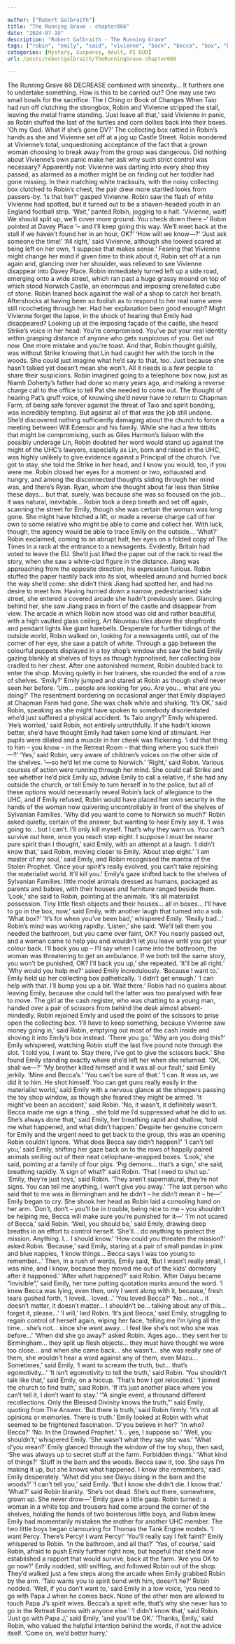 ```yaml
---

author: ["Robert Galbraith"]
title: "The Running Grave - chapter066"
date: "2024-07-19"
description: "Robert Galbraith - The Running Grave"
tags: ["robin", "emily", "said", "vivienne", "back", "becca", "box", "know", "might", "tell", "want", "say", "come", "shop", "saw", "thought", "would", "woman", "ok", "get", "spirit", "shelf", "really", "go", "one"]
categories: [Mystery, Suspense, Adult, PI DUO]
url: /posts/robertgalbraith/TheRunningGrave-chapter066

---
```



The Running Grave
66
DECREASE combined with sincerity…
It furthers one to undertake something.
How is this to be carried out?
One may use two small bowls for the sacrifice.
The I Ching or Book of Changes
When Taio had run off clutching the strongbox, Robin and Vivienne stripped the stall, leaving the metal frame standing.
‘Just leave all that,’ said Vivienne in panic, as Robin stuffed the last of the turtles and corn dollies back into their boxes. ‘Oh my God. What if she’s gone DV?’
The collecting box rattled in Robin’s hands as she and Vivienne set off at a jog up Castle Street. Robin wondered at Vivienne’s total, unquestioning acceptance of the fact that a grown woman choosing to break away from the group was dangerous. Did nothing about Vivienne’s own panic make her ask why such strict control was necessary? Apparently not: Vivienne was darting into every shop they passed, as alarmed as a mother might be on finding out her toddler had gone missing. In their matching white tracksuits, with the noisy collecting box clutched to Robin’s chest, the pair drew more startled looks from passers-by.
‘Is that her?’ gasped Vivienne.
Robin saw the flash of white Vivienne had spotted, but it turned out to be a shaven-headed youth in an England football strip.
‘Wait,’ panted Robin, jogging to a halt. ‘Vivienne, wait! We should split up, we’ll cover more ground. You check down there –’ Robin pointed at Davey Place ‘– and I’ll keep going this way. We’ll meet back at the stall if we haven’t found her in an hour, OK?’
‘How will we know—?’
‘Just ask someone the time!’
‘All right,’ said Vivienne, although she looked scared at being left on her own, ‘I suppose that makes sense.’
Fearing that Vivienne might change her mind if given time to think about it, Robin set off at a run again and, glancing over her shoulder, was relieved to see Vivienne disappear into Davey Place.
Robin immediately turned left up a side road, emerging onto a wide street, which ran past a huge grassy mound on top of which stood Norwich Castle, an enormous and imposing crenellated cube of stone.
Robin leaned back against the wall of a shop to catch her breath. Aftershocks at having been so foolish as to respond to her real name were still ricocheting through her. Had her explanation been good enough? Might Vivienne forget the lapse, in the shock of hearing that Emily had disappeared? Looking up at the imposing façade of the castle, she heard Strike’s voice in her head:
You’re compromised. You’ve put your real identity within grasping distance of anyone who gets suspicious of you. Get out now. One more mistake and you’re toast.
And that, Robin thought guiltily, was without Strike knowing that Lin had caught her with the torch in the woods. She could just imagine what he’d say to that, too.
Just because she hasn’t talked yet doesn’t mean she won’t. All it needs is a few people to share their suspicions.
Robin imagined going to a telephone box now, just as Niamh Doherty’s father had done so many years ago, and making a reverse charge call to the office to tell Pat she needed to come out. The thought of hearing Pat’s gruff voice, of knowing she’d never have to return to Chapman Farm, of being safe forever against the threat of Taio and spirit bonding, was incredibly tempting.
But against all of that was the job still undone. She’d discovered nothing sufficiently damaging about the church to force a meeting between Will Edensor and his family. While she had a few titbits that might be compromising, such as Giles Harmon’s liaison with the possibly underage Lin, Robin doubted her word would stand up against the might of the UHC’s lawyers, especially as Lin, born and raised in the UHC, was highly unlikely to give evidence against a Principal of the church.
I’ve got to stay, she told the Strike in her head, and I know you would, too, if you were me.
Robin closed her eyes for a moment or two, exhausted and hungry, and among the disconnected thoughts sliding through her mind was, and there’s Ryan.
Ryan, whom she thought about far less than Strike these days… but that, surely, was because she was so focused on the job… it was natural, inevitable…
Robin took a deep breath and set off again, scanning the street for Emily, though she was certain the woman was long gone. She might have hitched a lift, or made a reverse charge call of her own to some relative who might be able to come and collect her. With luck, though, the agency would be able to trace Emily on the outside…
‘What?’ Robin exclaimed, coming to an abrupt halt, her eyes on a folded copy of The Times in a rack at the entrance to a newsagents. Evidently, Britain had voted to leave the EU.
She’d just lifted the paper out of the rack to read the story, when she saw a white-clad figure in the distance. Jiang was approaching from the opposite direction, his expression furious. Robin stuffed the paper hastily back into its slot, wheeled around and hurried back the way she’d come: she didn’t think Jiang had spotted her, and had no desire to meet him. Having hurried down a narrow, pedestrianised side street, she entered a covered arcade she hadn’t previously seen. Glancing behind her, she saw Jiang pass in front of the castle and disappear from view.
The arcade in which Robin now stood was old and rather beautiful, with a high vaulted glass ceiling, Art Nouveau tiles above the shopfronts and pendant lights like giant harebells. Desperate for further tidings of the outside world, Robin walked on, looking for a newsagents until, out of the corner of her eye, she saw a patch of white.
Through a gap between the colourful puppets displayed in a toy shop’s window she saw the bald Emily gazing blankly at shelves of toys as though hypnotised, her collecting box cradled to her chest.
After one astonished moment, Robin doubled back to enter the shop. Moving quietly in her trainers, she rounded the end of a row of shelves.
‘Emily?’
Emily jumped and stared at Robin as though she’d never seen her before.
‘Um… people are looking for you. Are you… what are you doing?’
The resentment bordering on occasional anger that Emily displayed at Chapman Farm had gone. She was chalk white and shaking.
‘It’s OK,’ said Robin, speaking as she might have spoken to somebody disorientated who’d just suffered a physical accident.
‘Is Taio angry?’ Emily whispered.
‘He’s worried,’ said Robin, not entirely untruthfully.
If she hadn’t known better, she’d have thought Emily had taken some kind of stimulant. Her pupils were dilated and a muscle in her cheek was flickering.
‘I did that thing to him – you know – in the Retreat Room – that thing where you suck their—?’
‘Yes,’ said Robin, very aware of children’s voices on the other side of the shelves.
‘—so he’d let me come to Norwich.’
‘Right,’ said Robin. Various courses of action were running through her mind. She could call Strike and see whether he’d pick Emily up, advise Emily to call a relative, if she had any outside the church, or tell Emily to turn herself in to the police, but all of these options would necessarily reveal Robin’s lack of allegiance to the UHC, and if Emily refused, Robin would have placed her own security in the hands of the woman now quivering uncontrollably in front of the shelves of Sylvanian Families.
‘Why did you want to come to Norwich so much?’ Robin asked quietly, certain of the answer, but wanting to hear Emily say it.
‘I was going to… but I can’t. I’ll only kill myself. That’s why they warn us. You can’t survive out here, once you reach step eight. I suppose I must be nearer pure spirit than I thought,’ said Emily, with an attempt at a laugh.
‘I didn’t know that,’ said Robin, moving closer to Emily. ‘About step eight.’
‘I am master of my soul,’ said Emily, and Robin recognised the mantra of the Stolen Prophet. ‘Once your spirit’s really evolved, you can’t take rejoining the materialist world. It’ll kill you.’
Emily’s gaze shifted back to the shelves of Sylvanian Families: little model animals dressed as humans, packaged as parents and babies, with their houses and furniture ranged beside them.
‘Look,’ she said to Robin, pointing at the animals. ‘It’s all materialist possession. Tiny little flesh objects and their houses… all in boxes… I’ll have to go in the box, now,’ said Emily, with another laugh that turned into a sob.
‘What box?’
‘It’s for when you’ve been bad,’ whispered Emily. ‘Really bad…’
Robin’s mind was working rapidly.
‘Listen,’ she said. ‘We’ll tell them you needed the bathroom, but you came over faint, OK? You nearly passed out, and a woman came to help you and wouldn’t let you leave until you got your colour back. I’ll back you up – I’ll say when I came into the bathroom, the woman was threatening to get an ambulance. If we both tell the same story, you won’t be punished, OK? I’ll back you up,’ she repeated. ‘It’ll be all right.’
‘Why would you help me?’ asked Emily incredulously.
‘Because I want to.’
Emily held up her collecting box pathetically.
‘I didn’t get enough.’
‘I can help with that. I’ll bump you up a bit. Wait there.’
Robin had no qualms about leaving Emily, because she could tell the latter was too paralysed with fear to move. The girl at the cash register, who was chatting to a young man, handed over a pair of scissors from behind the desk almost absent-mindedly. Robin rejoined Emily and used the point of the scissors to prise open the collecting box.
‘I’ll have to keep something, because Vivienne saw money going in,’ said Robin, emptying out most of the cash inside and shoving it into Emily’s box instead. ‘There you go.’
‘Why are you doing this?’ Emily whispered, watching Robin stuff the last five pound note through the slot.
‘I told you, I want to. Stay there, I’ve got to give the scissors back.’
She found Emily standing exactly where she’d left her when she returned.
‘OK, shall we—?’
‘My brother killed himself and it was all our fault,’ said Emily jerkily. ‘Mine and Becca’s.’
‘You can’t be sure of that.’
‘I can. It was us, we did it to him. He shot himself. You can get guns really easily in the materialist world,’ said Emily with a nervous glance at the shoppers passing the toy shop window, as though she feared they might be armed.
‘It might’ve been an accident,’ said Robin.
‘No, it wasn’t, it definitely wasn’t. Becca made me sign a thing… she told me I’d suppressed what he did to us. She’s always done that,’ said Emily, her breathing rapid and shallow, ‘told me what happened, and what didn’t happen.’
Despite her genuine concern for Emily and the urgent need to get back to the group, this was an opening Robin couldn’t ignore.
‘What does Becca say didn’t happen?’
‘I can’t tell you,’ said Emily, shifting her gaze back on to the rows of happily paired animals smiling out of their neat cellophane-wrapped boxes. ‘Look,’ she said, pointing at a family of four pigs. ‘Pig demons… that’s a sign,’ she said, breathing rapidly.
‘A sign of what?’ said Robin.
‘That I need to shut up.’
‘Emily, they’re just toys,’ said Robin. ‘They aren’t supernatural, they’re not signs. You can tell me anything, I won’t give you away.’
‘The last person who said that to me was in Birmingham and he didn’t – he didn’t mean it – he—’
Emily began to cry. She shook her head as Robin laid a consoling hand on her arm.
‘Don’t, don’t – you’ll be in trouble, being nice to me – you shouldn’t be helping me, Becca will make sure you’re punished for it—’
‘I’m not scared of Becca,’ said Robin.
‘Well, you should be,’ said Emily, drawing deep breaths in an effort to control herself. ‘She’ll… do anything to protect the mission. Anything. I… I should know.’
‘How could you threaten the mission?’ asked Robin.
‘Because,’ said Emily, staring at a pair of small pandas in pink and blue nappies, ‘I know things… Becca says I was too young to remember…’ Then, in a rush of words, Emily said, ‘But I wasn’t really small, I was nine, and I know, because they moved me out of the kids’ dormitory after it happened.’
‘After what happened?’ said Robin.
‘After Daiyu became “invisible”,’ said Emily, her tone putting quotation marks around the word. ‘I knew Becca was lying, even then, only I went along with it, because,’ fresh tears gushed forth, ‘I loved… loved…’
‘You loved Becca?’
‘No… not… it doesn’t matter, it doesn’t matter… I shouldn’t be… talking about any of this… forget it, please…’
‘I will,’ lied Robin.
‘It’s just Becca,’ said Emily, struggling to regain control of herself again, wiping her face, ‘telling me I’m lying all the time… she’s not… since she went away… I feel like she’s not who she was before…’
‘When did she go away?’ asked Robin.
‘Ages ago… they sent her to Birmingham… they split up flesh objects… they must have thought we were too close… and when she came back… she wasn’t… she was really one of them, she wouldn’t hear a word against any of them, even Mazu… Sometimes,’ said Emily, ‘I want to scream the truth, but… that’s egomotivity…’
‘It isn’t egomotivity to tell the truth,’ said Robin.
‘You shouldn’t talk like that,’ said Emily, on a hiccup. ‘That’s how I got relocated.’
‘I joined the church to find truth,’ said Robin. ‘If it’s just another place where you can’t tell it, I don’t want to stay.’
‘“A single event, a thousand different recollections. Only the Blessed Divinity knows the truth,”’ said Emily, quoting from The Answer.
‘But there is truth,’ said Robin firmly. ‘It’s not all opinions or memories. There is truth.’
Emily looked at Robin with what seemed to be frightened fascination.
‘D’you believe in her?’
‘In who? Becca?’
‘No. In the Drowned Prophet.’
‘I… yes, I suppose so.’
‘Well, you shouldn’t,’ whispered Emily. ‘She wasn’t what they say she was.’
‘What d’you mean?’
Emily glanced through the window of the toy shop, then said,
‘She was always up to secret stuff at the farm. Forbidden things.’
‘What kind of things?’
‘Stuff in the barn and the woods. Becca saw it, too. She says I’m making it up, but she knows what happened. I know she remembers,’ said Emily desperately.
‘What did you see Daiyu doing in the barn and the woods?’
‘I can’t tell you,’ said Emily. ‘But I know she didn’t die. I know that.’
‘What?’ said Robin blankly.
‘She’s not dead. She’s out there, somewhere, grown up. She never drow—’
Emily gave a little gasp. Robin turned: a woman in a white top and trousers had come around the corner of the shelves, holding the hands of two boisterous little boys, and Robin knew Emily had momentarily mistaken the mother for another UHC member. The two little boys began clamouring for Thomas the Tank Engine models.
‘I want Percy. There’s Percy! I want Percy!’
‘You’ll really say I felt faint?’ Emily whispered to Robin. ‘In the bathroom, and all that?’
‘Yes, of course,’ said Robin, afraid to push Emily further right now, but hopeful that she’d now established a rapport that would survive, back at the farm. ‘Are you OK to go now?’
Emily nodded, still sniffing, and followed Robin out of the shop. They’d walked just a few steps along the arcade when Emily grabbed Robin by the arm.
‘Taio wants you to spirit bond with him, doesn’t he?’
Robin nodded.
‘Well, if you don’t want to,’ said Emily in a low voice, ‘you need to go with Papa J when he comes back. None of the other men are allowed to touch Papa J’s spirit wives. Becca’s a spirit wife, that’s why she never has to go in the Retreat Rooms with anyone else.’
‘I didn’t know that,’ said Robin.
‘Just go with Papa J,’ said Emily, ‘and you’ll be OK.’
‘Thanks, Emily,’ said Robin, who valued the helpful intention behind the words, if not the advice itself. ‘Come on, we’d better hurry.’
